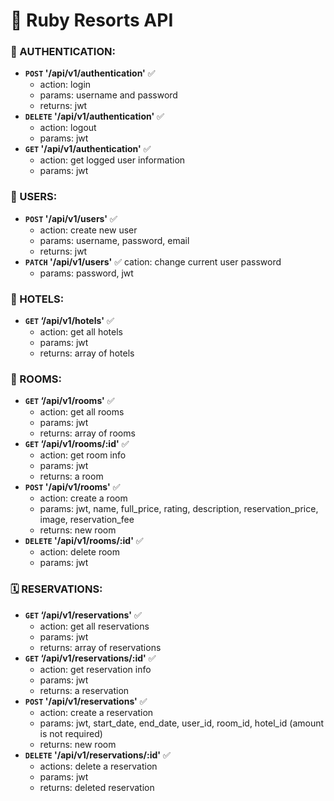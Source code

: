 # 💎 Ruby Resorts API

### 🔐 AUTHENTICATION:

- **`POST` '/api/v1/authentication'** ✅
  - action: login
  - params: username and password
  - returns: jwt
- **`DELETE` '/api/v1/authentication'** ✅
  - action: logout
  - params: jwt
- **`GET` '/api/v1/authentication'** ✅
  - action: get logged user information
  - params: jwt

### 👥 USERS:

- **`POST` '/api/v1/users'** ✅
  - action: create new user
  - params: username, password, email
  - returns: jwt
- **`PATCH` '/api/v1/users'** ✅
cation: change current user password
  - params: password, jwt

### 🏨 HOTELS:

- **`GET` ‘/api/v1/hotels'** ✅
  - action: get all hotels
  - params: jwt
  - returns: array of hotels

### 🛌 ROOMS:

- **`GET` ‘/api/v1/rooms'** ✅
  - action: get all rooms
  - params: jwt
  - returns: array of rooms
- **`GET` ‘/api/v1/rooms/:id'** ✅
  - action: get room info
  - params: jwt
  - returns: a room
- **`POST` '/api/v1/rooms'** ✅
  - action: create a room
  - params: jwt, name, full_price, rating, description, reservation_price, image, reservation_fee
  - returns: new room
- **`DELETE` '/api/v1/rooms/:id'** ✅
  - action: delete room
  - params: jwt

### 🗓️ RESERVATIONS:

- **`GET` ‘/api/v1/reservations'** ✅
  - action: get all reservations
  - params: jwt
  - returns: array of reservations
- **`GET` ‘/api/v1/reservations/:id'** ✅
  - action: get reservation info
  - params: jwt
  - returns: a reservation
- **`POST` '/api/v1/reservations'** ✅
  - action: create a reservation
  - params: jwt, start_date, end_date, user_id, room_id, hotel_id (amount is not required)
  - returns: new room
- **`DELETE` '/api/v1/reservations/:id'** ✅
  - actions: delete a reservation
  - params: jwt
  - returns: deleted reservation